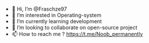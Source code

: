 - 👋 Hi, I’m @Fraschze97
- 👀 I’m interested in Operating-system
- 🌱 I’m currently learning development
- 💞️ I’m looking to collaborate on open-source project
- 📫 How to reach me ? https://t.me/Noob_permanently

<!---
Fraschze97/Fraschze97 is a ✨ special ✨ repository because its `README.md` (this file) appears on your GitHub profile.
You can click the Preview link to take a look at your changes.
--->
